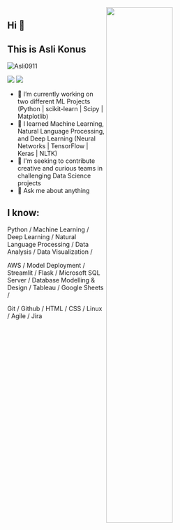 <img src="https://github-readme-stats.vercel.app/api?username=Asli0911&show_icons=true&theme=buefy" align='right' width="55%">


## Hi 👋
## This is Asli Konus
<p align="left"> <img src="https://komarev.com/ghpvc/?username=Asli0911" alt="Asli0911" /> </p>

[![](https://img.shields.io/badge/linkedin-%230077B5.svg?&style=for-the-badge&logo=linkedin&logoColor=white)](https://www.linkedin.com/in/asli-konus/)
[![](https://img.shields.io/badge/tableau-%2312100E.svg?&style=for-the-badge&logo=tableau&logoColor=orange)](https://public.tableau.com/en-us/s/profile/asli.konus#!/)




- 🔭 I’m currently working on two different ML Projects (Python | scikit-learn | Scipy | Matplotlib)
- 🌱 I learned Machine Learning, Natural Language Processing, and Deep Learning (Neural Networks | TensorFlow | Keras | NLTK)
- 👯 I'm seeking to contribute creative and curious teams in challenging Data Science projects
- 💬 Ask me about anything 

## I know:

Python / Machine Learning / Deep Learning / Natural Language Processing / Data Analysis / Data Visualization /

AWS / Model Deployment / Streamlit / Flask / Microsoft SQL Server / Database Modelling & Design / Tableau / Google Sheets / 

Git / Github / HTML / CSS / Linux / Agile / Jira

